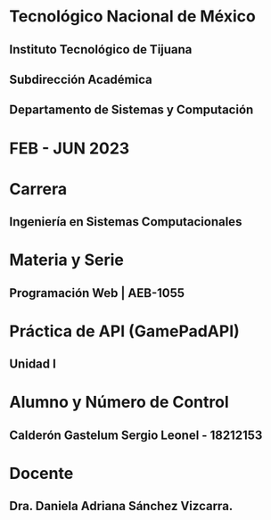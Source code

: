 # Tecnológico Nacional de México
## Instituto Tecnológico de Tijuana
## Subdirección Académica
## Departamento de Sistemas y Computación

# FEB - JUN 2023

# Carrera
## Ingeniería en Sistemas Computacionales

# Materia y Serie
## Programación Web | AEB-1055

# Práctica de API (GamePadAPI)

## Unidad I

# Alumno y Número de Control
## Calderón Gastelum Sergio Leonel - 18212153

# Docente
## Dra. Daniela Adriana Sánchez Vizcarra.